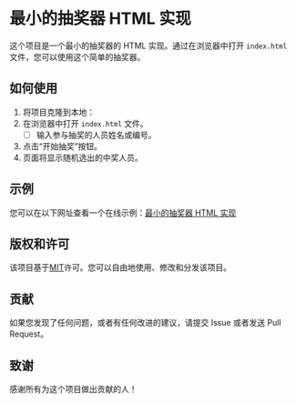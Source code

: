 # 最小的抽奖器 HTML 实现

这个项目是一个最小的抽奖器的 HTML 实现。通过在浏览器中打开 `index.html` 文件，您可以使用这个简单的抽奖器。

## 如何使用

1. 将项目克隆到本地：
2. 在浏览器中打开 `index.html` 文件。
   - [ ] 输入参与抽奖的人员姓名或编号。
3. 点击“开始抽奖”按钮。
4. 页面将显示随机选出的中奖人员。

## 示例

您可以在以下网址查看一个在线示例：[最小的抽奖器 HTML 实现](https://kkkklooooo.github.io/lottery/)

## 版权和许可

该项目基于[MIT](LICENSE)许可。您可以自由地使用、修改和分发该项目。

## 贡献

如果您发现了任何问题，或者有任何改进的建议，请提交 Issue 或者发送 Pull Request。

## 致谢

感谢所有为这个项目做出贡献的人！